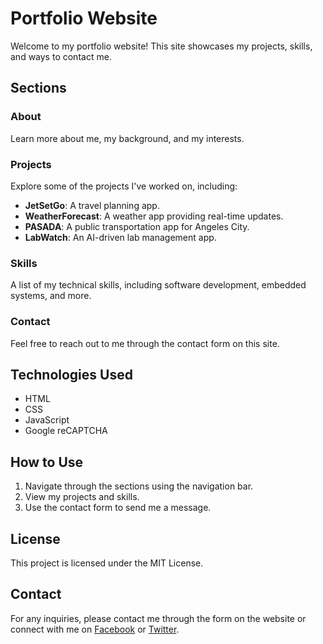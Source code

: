# Portfolio Website

Welcome to my portfolio website! This site showcases my projects, skills, and ways to contact me.

## Sections

### About
Learn more about me, my background, and my interests.

### Projects
Explore some of the projects I've worked on, including:
- **JetSetGo**: A travel planning app.
- **WeatherForecast**: A weather app providing real-time updates.
- **PASADA**: A public transportation app for Angeles City.
- **LabWatch**: An AI-driven lab management app.

### Skills
A list of my technical skills, including software development, embedded systems, and more.

### Contact
Feel free to reach out to me through the contact form on this site.

## Technologies Used
- HTML
- CSS
- JavaScript
- Google reCAPTCHA

## How to Use
1. Navigate through the sections using the navigation bar.
2. View my projects and skills.
3. Use the contact form to send me a message.

## License
This project is licensed under the MIT License.

## Contact
For any inquiries, please contact me through the form on the website or connect with me on [Facebook](https://www.facebook.com/jayzeeeeel/) or [Twitter](https://x.com/jyzldmrct).